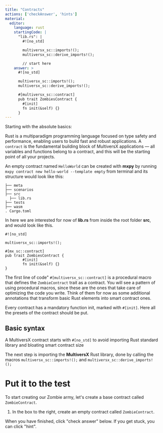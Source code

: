 ```yaml
---
title: "Contracts"
actions: ['checkAnswer', 'hints']
material: 
  editor:
    language: rust
    startingCode: |
      "lib.rs": |
        #![no_std]

        multiversx_sc::imports!();
        multiversx_sc::derive_imports!();

        // start here
    answer: > 
      #![no_std]

      multiversx_sc::imports!();
      multiversx_sc::derive_imports!();

      #[multiversx_sc::contract]
      pub trait ZombiesContract {
        #[init]
        fn init(&self) {}
      }
---
```



Starting with the absolute basics:

Rust is a multiparadigm  programming language focused on type safety and performance, enabling users to build fast and robust applications. A `contract` is the fundamental building block of MultiversX applications — all variables and functions belong to a contract, and this will be the starting point of all your projects.

An empty contract named `HelloWorld` can be created with **mxpy** by running `mxpy contract new hello-world --template empty` from terminal and its structure would look like this:

```
├── meta
├── scenarios
├── src
  ├── lib.rs
├── tests
├── wasm
. Cargo.toml
```
In here we are interested for now of **lib.rs** from inside the root folder **src**, and would look like this.

```
#![no_std]

multiversx_sc::imports!();
  
#[mx_sc::contract]
pub trait ZombiesContract {
        #[init]
        fn init(&self) {}
}
```

The first line of code" `#[multiversx_sc::contract]` is a procedural macro that defines the `ZombieContract` trait as a contract. You will see a pattern of using procedural macros, since these are the ones that take care of optimizing the code you write. Think of them for now as some additional annotations that transform basic Rust elements into smart contract ones.

Every contract has a mandatory function init, marked with `#[init]`. Here all the presets of the contract should be put.

## Basic syntax

A MultiversX contract starts with `#[no_std]` to avoid importing Rust standard library and bloating smart contract size

The next step is importing the **MultiversX** Rust library, done by calling the macros `multiversx_sc::imports!();` and `multiversx_sc::derive_imports!();`

# Put it to the test

To start creating our Zombie army, let's create a base contract called `ZombieContract`.

1. In the box to the right, create an empty contract called `ZombieContract`.

When you have finished, click "check answer" below. If you get stuck, you can click "hint".
